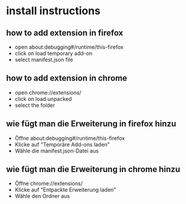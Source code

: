 # install instructions

## how to add extension in firefox

- open about:debugging#/runtime/this-firefox
- click on load temporary add-on
- select manifest.json file

## how to add extension in chrome

- open chrome://extensions/
- click on load unpacked
- select the folder

## wie fügt man die Erweiterung in firefox hinzu

- Öffne about:debugging#/runtime/this-firefox
- Klicke auf "Temporäre Add-ons laden"
- Wähle die manifest.json-Datei aus

## wie fügt man die Erweiterung in chrome hinzu

- Öffne chrome://extensions/
- Klicke auf "Entpackte Erweiterung laden"
- Wähle den Ordner aus
